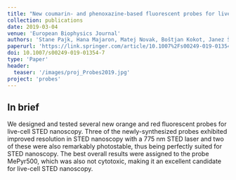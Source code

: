 ```yaml
---
title: "New coumarin- and phenoxazine-based fluorescent probes for live-cell STED nanoscopy"
collection: publications
date: 2019-03-04
venue: 'European Biophysics Journal'
authors: 'Stane Pajk, Hana Majaron, Matej Novak, Boštjan Kokot, Janez Štrancar'
paperurl: 'https://link.springer.com/article/10.1007%2Fs00249-019-01354-7'
doi: 10.1007/s00249-019-01354-7
type: 'Paper'
header:
  teaser: '/images/proj_Probes2019.jpg'
project: 'probes'
---
```

<!--
permalink: /publication/2020-10-09-Kokot-AdvMat
excerpt: 'We built the first in vitro model to predict nanomaterial-induced chronic inflammation'
citation: 'Your Name, You. (2009). &quot;Paper Title Number 1.&quot; <i>Journal 1</i>. 1(1).'
-->

In brief 
--------
We designed and tested several new orange and red fluorescent probes for live-cell STED nanoscopy. 
Three of the newly-synthesized probes exhibited improved resolution in STED nanoscopy with a 775 nm STED laser and
two of these were also remarkably photostable, thus being perfectly suited for STED nanoscopy. 
The best overall results were assigned to the probe MePyr500, which was also not cytotoxic, making it an excellent candidate for live-cell STED nanoscopy.